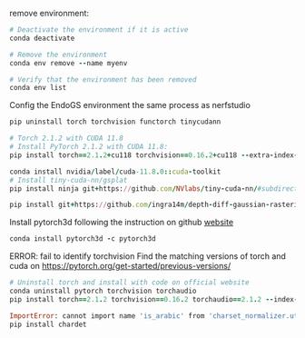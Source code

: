 remove environment:

```ruby
# Deactivate the environment if it is active
conda deactivate

# Remove the environment
conda env remove --name myenv

# Verify that the environment has been removed
conda env list
```
Config the EndoGS environment the same process as nerfstudio
```ruby
pip uninstall torch torchvision functorch tinycudann

# Torch 2.1.2 with CUDA 11.8 
# Install PyTorch 2.1.2 with CUDA 11.8:
pip install torch==2.1.2+cu118 torchvision==0.16.2+cu118 --extra-index-url https://download.pytorch.org/whl/cu118

conda install nvidia/label/cuda-11.8.0::cuda-toolkit
# Install tiny-cuda-nn/gsplat
pip install ninja git+https://github.com/NVlabs/tiny-cuda-nn/#subdirectory=bindings/torch

pip install git+https://github.com/ingra14m/depth-diff-gaussian-rasterization.git@depth
```

Install pytorch3d following the instruction on github [website](https://github.com/facebookresearch/pytorch3d/blob/main/INSTALL.md)

```ruby
conda install pytorch3d -c pytorch3d
```

ERROR: fail to identify torchvision
Find the matching versions of torch and cuda on https://pytorch.org/get-started/previous-versions/
```ruby
# Uninstall torch and install with code on official website
conda uninstall pytorch torchvision torchaudio
pip install torch==2.1.2 torchvision==0.16.2 torchaudio==2.1.2 --index-url https://download.pytorch.org/whl/cu118
```
 ```ruby
ImportError: cannot import name 'is_arabic' from 'charset_normalizer.utils' (/home/wangzican/miniconda3/envs/EndoGS/lib/python3.8/site-packages/charset_normalizer/utils.py)
 pip install chardet
```
